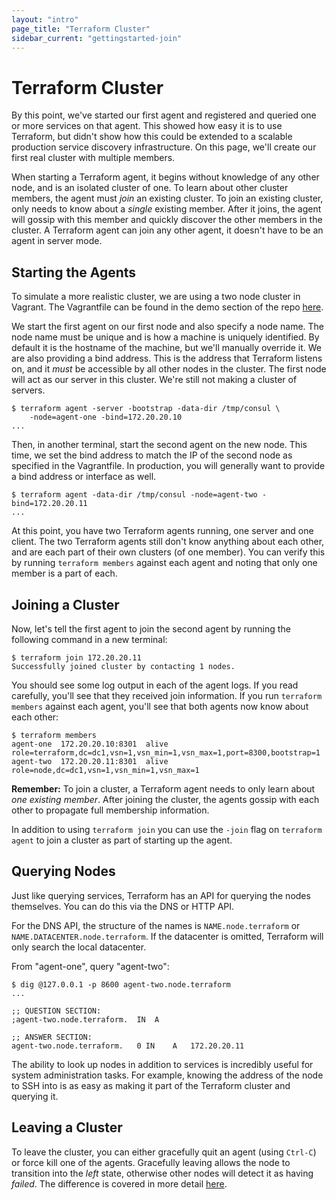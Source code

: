 ```yaml
---
layout: "intro"
page_title: "Terraform Cluster"
sidebar_current: "gettingstarted-join"
---
```


# Terraform Cluster

By this point, we've started our first agent and registered and queried
one or more services on that agent. This showed how easy it is to use
Terraform, but didn't show how this could be extended to a scalable production
service discovery infrastructure. On this page, we'll create our first
real cluster with multiple members.

When starting a Terraform agent, it begins without knowledge of any other node, and is
an isolated cluster of one.  To learn about other cluster members, the agent must
_join_ an existing cluster.  To join an existing cluster, only needs to know
about a _single_ existing member. After it joins, the agent will gossip with this
member and quickly discover the other members in the cluster. A Terraform
agent can join any other agent, it doesn't have to be an agent in server mode.

## Starting the Agents

To simulate a more realistic cluster, we are using a two node cluster in
Vagrant. The Vagrantfile can be found in the demo section of the repo
[here](https://github.com/hashicorp/terraform/tree/master/demo/vagrant-cluster).

We start the first agent on our first node and also specify a node name.
The node name must be unique and is how a machine is uniquely identified.
By default it is the hostname of the machine, but we'll manually override it.
We are also providing a bind address. This is the address that Terraform listens on,
and it *must* be accessible by all other nodes in the cluster. The first node
will act as our server in this cluster. We're still not making a cluster
of servers.

```
$ terraform agent -server -bootstrap -data-dir /tmp/consul \
    -node=agent-one -bind=172.20.20.10
...
```

Then, in another terminal, start the second agent on the new node.
This time, we set the bind address to match the IP of the second node
as specified in the Vagrantfile. In production, you will generally want
to provide a bind address or interface as well.

```
$ terraform agent -data-dir /tmp/consul -node=agent-two -bind=172.20.20.11
...
```

At this point, you have two Terraform agents running, one server and one client.
The two Terraform agents still don't know anything about each other, and are each part of their own
clusters (of one member). You can verify this by running `terraform members`
against each agent and noting that only one member is a part of each.

## Joining a Cluster

Now, let's tell the first agent to join the second agent by running
the following command in a new terminal:

```
$ terraform join 172.20.20.11
Successfully joined cluster by contacting 1 nodes.
```

You should see some log output in each of the agent logs. If you read
carefully, you'll see that they received join information. If you
run `terraform members` against each agent, you'll see that both agents now
know about each other:

```
$ terraform members
agent-one  172.20.20.10:8301  alive  role=terraform,dc=dc1,vsn=1,vsn_min=1,vsn_max=1,port=8300,bootstrap=1
agent-two  172.20.20.11:8301  alive  role=node,dc=dc1,vsn=1,vsn_min=1,vsn_max=1
```

<div class="alert alert-block alert-info">
<p><strong>Remember:</strong> To join a cluster, a Terraform agent needs to only
learn about <em>one existing member</em>. After joining the cluster, the
agents gossip with each other to propagate full membership information.
</p>
</div>

In addition to using `terraform join` you can use the `-join` flag on
`terraform agent` to join a cluster as part of starting up the agent.

## Querying Nodes

Just like querying services, Terraform has an API for querying the
nodes themselves. You can do this via the DNS or HTTP API.

For the DNS API, the structure of the names is `NAME.node.terraform` or
`NAME.DATACENTER.node.terraform`. If the datacenter is omitted, Terraform
will only search the local datacenter.

From "agent-one", query "agent-two":

```
$ dig @127.0.0.1 -p 8600 agent-two.node.terraform
...

;; QUESTION SECTION:
;agent-two.node.terraform.	IN	A

;; ANSWER SECTION:
agent-two.node.terraform.	0 IN	A	172.20.20.11
```

The ability to look up nodes in addition to services is incredibly
useful for system administration tasks. For example, knowing the address
of the node to SSH into is as easy as making it part of the Terraform cluster
and querying it.

## Leaving a Cluster

To leave the cluster, you can either gracefully quit an agent (using
`Ctrl-C`) or force kill one of the agents. Gracefully leaving allows
the node to transition into the _left_ state, otherwise other nodes
will detect it as having _failed_. The difference is covered
in more detail [here](/intro/getting-started/agent.html#toc_3).
